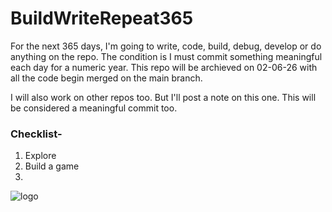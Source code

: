 # BuildWriteRepeat365

For the next 365 days, I'm going to write, code, build, debug, develop or do anything on the repo. The condition is I must commit something meaningful each day for a numeric year. This repo will be archieved on 02-06-26 with all the code begin merged on the main branch.

I will also work on other repos too. But I'll post a note on this one. This will be considered a meaningful commit too.

### Checklist-
1. Explore
2. Build a game
3. 

![logo](https://github.com/user-attachments/assets/4d9fe037-cd67-4e6e-a3f7-0f6d2067b369)
